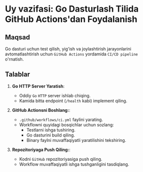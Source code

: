# Uy vazifasi: Go Dasturlash Tilida GitHub Actions'dan Foydalanish

## Maqsad
Go dasturi uchun test qilish, yig'ish va joylashtirish jarayonlarini avtomatlashtirish uchun `GitHub Actions` yordamida `CI/CD pipeline` o'rnatish.

## Talablar
1. **Go HTTP Server Yaratish**:
    - Oddiy `Go` `HTTP` server ishlab chiqing.
    - Kamida bitta endpoint (`/health` kabi) implement qiling.

2. **GitHub Actionsni Boshlang:**:
    - `.github/workflows/ci.yml` faylini yarating.
    - Workflowni quyidagi bosqichlar uchun sozlang:
        - Testlarni ishga tushiring.
        - Go dasturini build qiling.
        - Binary faylni muvaffaqiyatli yaratilishini tekshiring.

3. **Repozitoriyaga Push Qiling:**:
    - Kodni `GitHub` repozitoriyasiga push qiling.
    - Workflow muvaffaqiyatli ishga tushganligini tasdiqlang.

